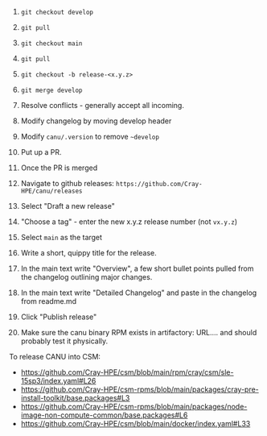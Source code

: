 1. `git checkout develop`
2. `git pull`
3. `git checkout main`
4. `git pull`
5. `git checkout -b release-<x.y.z>`
6. `git merge develop`
7. Resolve conflicts - generally accept all incoming.
8. Modify changelog by moving develop header
9. Modify `canu/.version` to remove `~develop`
10. Put up a PR.
11. Once the PR is merged 
12. Navigate to github releases: `https://github.com/Cray-HPE/canu/releases`
13. Select "Draft a new release"
14. "Choose a tag" - enter the new x.y.z release number (not `vx.y.z`)
15. Select `main` as the target
16. Write a short, quippy title for the release.
17. In the main text write "Overview", a few short bullet points pulled from the changelog outlining major changes.
18. In the main text write "Detailed Changelog" and paste in the changelog from readme.md
19. Click "Publish release"

20. Make sure the canu binary RPM exists in artifactory:  URL.... and should probably test it physically.

To release CANU into CSM:
* https://github.com/Cray-HPE/csm/blob/main/rpm/cray/csm/sle-15sp3/index.yaml#L26
* https://github.com/Cray-HPE/csm-rpms/blob/main/packages/cray-pre-install-toolkit/base.packages#L3
* https://github.com/Cray-HPE/csm-rpms/blob/main/packages/node-image-non-compute-common/base.packages#L6
* https://github.com/Cray-HPE/csm/blob/main/docker/index.yaml#L33


